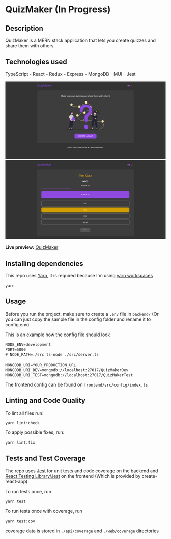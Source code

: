 # QuizMaker (In Progress)

## Description

QuizMaker is a MERN stack application that lets you create quizzes and share them with others.

## Technologies used

TypeScript - React - Redux - Express - MongoDB - MUI - Jest

<div><img src="./screenshots/screenshot1.png" width="800" alt="Home Page"></div>

<div><img src="./screenshots/screenshot2.png" width="800" alt="Quiz"></div>

**Live preview:** [QuizMaker](https://quiz-maker.tariqguesri.com/)

## Installing dependencies

This repo uses [Yarn](https://yarnpkg.com/), it is required because I'm using [yarn workspaces](https://classic.yarnpkg.com/en/docs/workspaces/)

```sh
yarn
```

## Usage

Before you run the project, make sure to create a `.env` file in `backend/` (Or you can just copy the sample file in the config folder and rename it to config.env)

This is an example how the config file should look

```.env
NODE_ENV=development
PORT=5000
# NODE_PATH=./src ts-node ./src/server.ts

MONGODB_URI=YOUR_PRODUCTION_URL
MONGODB_URI_DEV=mongodb://localhost:27017/QuizMakerDev
MONGODB_URI_TEST=mongodb://localhost:27017/QuizMakerTest
```

The frontend config can be found on `frontend/src/config/index.ts`

## Linting and Code Quality

To lint all files run:

```sh
yarn lint:check
```

To apply possible fixes, run:

```sh
yarn lint:fix
```

## Tests and Test Coverage

The repo uses [Jest](https://jestjs.io/) for unit tests and code coverage on the backend and [React Testing Library/Jest](https://testing-library.com/) on the frontend (Which is provided by create-react-app).

To run tests once, run

```sh
yarn test
```

To run tests once with coverage, run

```sh
yarn test:cov
```

coverage data is stored in `./api/coverage` and `./web/coverage` directories
